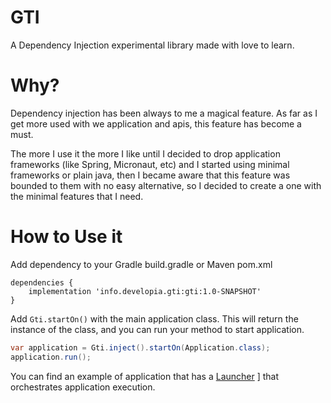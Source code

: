 # GTI
A Dependency Injection experimental library made with love to learn.

# Why?
Dependency injection has been always to me a magical feature. As far as I get more used with we application and apis, 
this feature has become a must. 

The more I use it the more I like until I decided to drop application frameworks (like Spring, Micronaut, etc) and 
I started using minimal frameworks or plain java, then I became aware that this feature was bounded to them with no 
easy alternative, so I decided to create a one with the minimal features that I need.

# How to Use it
Add dependency to your Gradle build.gradle or Maven pom.xml
```
dependencies {
    implementation 'info.developia.gti:gti:1.0-SNAPSHOT'
}
```

Add `Gti.startOn()` with the main application class. This will return the instance of the class, and you can run your method to start application.
```java
var application = Gti.inject().startOn(Application.class);
application.run();
```

You can find an example of application that has a [Launcher](src/test/java/fixture/Launcher.java) ] that orchestrates application execution.
